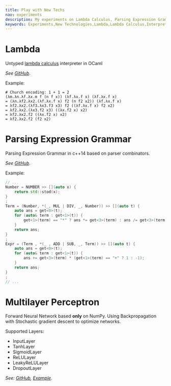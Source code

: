 ```yaml
---
title: Play with New Techs
nav: experiments
description: My experiments on Lambda Calculus, Parsing Expression Grammar, Machine Learning and Neural Networks.
keywords: Experiments,New Technologies,Lambda,Lambda Calculus,Interpreter,Ocaml,Parser,Parsing Expression Grammar,Neural Network,Machine Learning
---
```


# Lambda

Untyped [lambda calculus](https://en.wikipedia.org/wiki/Lambda_calculus "Lambda Calculus") interpreter in OCaml

*See [GitHub](https://github.com/wenyuzhao/Lambda "Lambda Source Code")*.

Example:
```
# Church encoding: 1 + 1 = 2
(λm.λn.λf.λx.m f (n f x)) (λf.λx.f x) (λf.λx.f x)
= (λn.λf2.λx2.(λf.λx.f x) f2 (n f2 x2)) (λf.λx.f x)
= λf2.λx2.(λf3.λx3.f3 x3) f2 ((λf.λx.f x) f2 x2)
= λf2.λx2.(λx3.f2 x3) ((λx.f2 x) x2)
= λf2.λx2.f2 ((λx.f2 x) x2)
= λf2.λx2.f2 (f2 x2)
```


# Parsing Expression Grammar

Parsing Expression Grammar in c++14 based on parser combinators.

*See [GitHub](https://github.com/wenyuzhao/PEG-Combinator "PEG-Combinator Source Code")*.

Example:
```c++
// ...
Number = NUMBER >> [](auto x) {
    return std::stod(x);
}
;
Term = (Number, *(_, MUL | DIV, _, Number)) >> [](auto t) {
    auto ans = get<0>(t);
    for (auto& term : get<1>(t)) {
        get<1>(term) == "*" ? ans *= get<3>(term) : ans /= get<3>(term);
    }
    return ans;
}
;
Expr = (Term , *(_ , ADD | SUB, _, Term)) >> [](auto t) {
    auto ans = get<0>(t);
    for (auto& term : get<1>(t)) {
        ans += get<3>(term) * (get<1>(term) == "+" ? 1 : -1);
    }
    return ans;
}
;
// ...
```

# Multilayer Perceptron

Forward Neural Network based **only** on NumPy. Using Backpropagation with Stochastic gradient descent to optimize networks.

Supported Layers:
* InputLayer
* TanhLayer
* SigmoidLayer
* ReLULayer
* LeakyReLULayer
* DropoutLayer

*See: [GitHub](https://github.com/wenyuzhao/Multilayer-Perceptron "Multilayer-Perceptron Source Code"), [Example](https://github.com/wenyuzhao/Multilayer-Perceptron/blob/master/test.py "Multilayer-Perceptron Example").*
